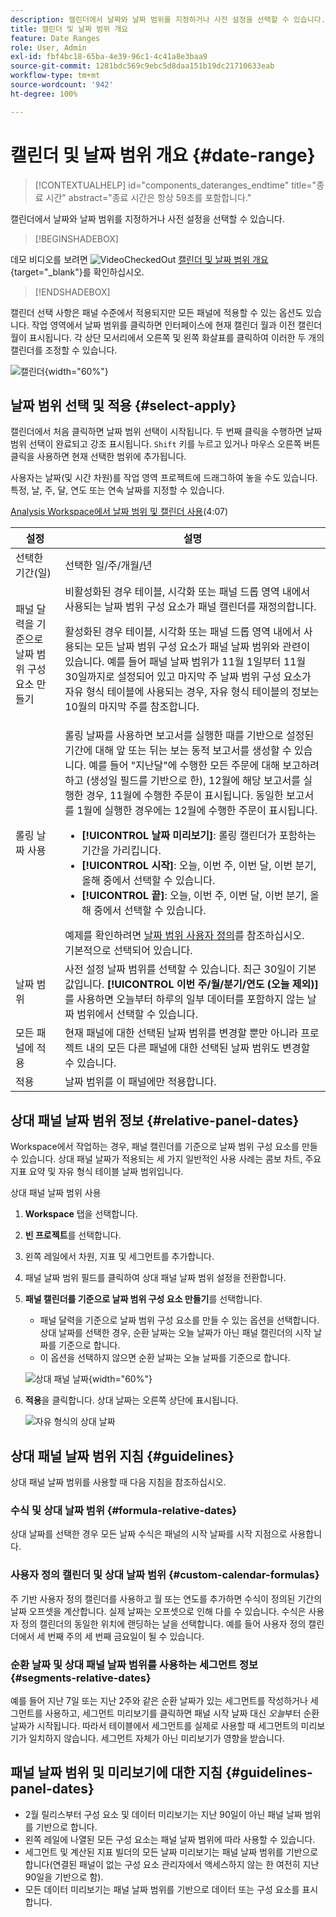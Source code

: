 ```yaml
---
description: 캘린더에서 날짜와 날짜 범위를 지정하거나 사전 설정을 선택할 수 있습니다.
title: 캘린더 및 날짜 범위 개요
feature: Date Ranges
role: User, Admin
exl-id: fbf4bc18-65ba-4e39-96c1-4c41a8e3baa9
source-git-commit: 1281bdc569c9ebc5d8daa151b19dc21710633eab
workflow-type: tm+mt
source-wordcount: '942'
ht-degree: 100%

---
```


# 캘린더 및 날짜 범위 개요 {#date-range}

<!-- markdownlint-disable MD034 -->

>[!CONTEXTUALHELP]
>id="components_dateranges_endtime"
>title="종료 시간"
>abstract="종료 시간은 항상 59초를 포함합니다."

<!-- markdownlint-enable MD034 -->


캘린더에서 날짜와 날짜 범위를 지정하거나 사전 설정을 선택할 수 있습니다.


>[!BEGINSHADEBOX]

데모 비디오를 보려면 ![VideoCheckedOut](/help/assets/icons/VideoCheckedOut.svg) [캘린더 및 날짜 범위 개요](https://video.tv.adobe.com/v/23973?quality=12&learn=on){target="_blank"}를 확인하십시오.

>[!ENDSHADEBOX]


캘린더 선택 사항은 패널 수준에서 적용되지만 모든 패널에 적용할 수 있는 옵션도 있습니다. 작업 영역에서 날짜 범위를 클릭하면 인터페이스에 현재 캘린더 월과 이전 캘린더 월이 표시됩니다. 각 상단 모서리에서 오른쪽 및 왼쪽 화살표를 클릭하여 이러한 두 개의 캘린더를 조정할 수 있습니다.

![캘린더](assets/aw_calendar2.png){width="60%"}

## 날짜 범위 선택 및 적용 {#select-apply}

캘린더에서 처음 클릭하면 날짜 범위 선택이 시작됩니다. 두 번째 클릭을 수행하면 날짜 범위 선택이 완료되고 강조 표시됩니다. `Shift` 키를 누르고 있거나 마우스 오른쪽 버튼 클릭을 사용하면 현재 선택한 범위에 추가됩니다.

사용자는 날짜(및 시간 차원)를 작업 영역 프로젝트에 드래그하여 놓을 수도 있습니다. 특정, 날, 주, 달, 연도 또는 연속 날짜를 지정할 수 있습니다.

[Analysis Workspace에서 날짜 범위 및 캘린더 사용](https://experienceleague.adobe.com/docs/analytics-learn/tutorials/analysis-workspace/calendar-and-date-ranges/using-dates-in-analysis-workspace.html?lang=ko)&#x200B;(4:07)

| 설정 | 설명 |
|--- |--- |
| 선택한 기간(일) | 선택한 일/주/개월/년 |
| 패널 달력을 기준으로 날짜 범위 구성 요소 만들기 | 비활성화된 경우 테이블, 시각화 또는 패널 드롭 영역 내에서 사용되는 날짜 범위 구성 요소가 패널 캘린더를 재정의합니다. <p>활성화된 경우 테이블, 시각화 또는 패널 드롭 영역 내에서 사용되는 모든 날짜 범위 구성 요소가 패널 날짜 범위와 관련이 있습니다. 예를 들어 패널 날짜 범위가 11월 1일부터 11월 30일까지로 설정되어 있고 마지막 주 날짜 범위 구성 요소가 자유 형식 테이블에 사용되는 경우, 자유 형식 테이블의 정보는 10월의 마지막 주를 참조합니다. |
| 롤링 날짜 사용 | 롤링 날짜를 사용하면 보고서를 실행한 때를 기반으로 설정된 기간에 대해 앞 또는 뒤는 보는 동적 보고서를 생성할 수 있습니다. 예를 들어 &quot;지난달&quot;에 수행한 모든 주문에 대해 보고하려 하고 (생성일 필드를 기반으로 한), 12월에 해당 보고서를 실행한 경우, 11월에 수행한 주문이 표시됩니다. 동일한 보고서를 1월에 실행한 경우에는 12월에 수행한 주문이 표시됩니다.<ul><li>**[!UICONTROL 날짜 미리보기]**: 롤링 캘린더가 포함하는 기간을 가리킵니다.</li><li>**[!UICONTROL 시작]**: 오늘, 이번 주, 이번 달, 이번 분기, 올해 중에서 선택할 수 있습니다.</li><li>**[!UICONTROL 끝]**: 오늘, 이번 주, 이번 달, 이번 분기, 올해 중에서 선택할 수 있습니다.</li></ul>예제를 확인하려면 [날짜 범위 사용자 정의](/help/analyze/analysis-workspace/components/calendar-date-ranges/custom-date-ranges.md)를 참조하십시오. <br>기본적으로 선택되어 있습니다. |
| 날짜 범위 | 사전 설정 날짜 범위를 선택할 수 있습니다. 최근 30일이 기본값입니다. **[!UICONTROL 이번 주/월/분기/연도 (오늘 제외)]**&#x200B;를 사용하면 오늘부터 하루의 일부 데이터를 포함하지 않는 날짜 범위에서 선택할 수 있습니다. |
| 모든 패널에 적용 | 현재 패널에 대한 선택된 날짜 범위를 변경할 뿐만 아니라 프로젝트 내의 모든 다른 패널에 대한 선택된 날짜 범위도 변경할 수 있습니다. |
| 적용 | 날짜 범위를 이 패널에만 적용합니다. |

## 상대 패널 날짜 범위 정보 {#relative-panel-dates}

Workspace에서 작업하는 경우, 패널 캘린더를 기준으로 날짜 범위 구성 요소를 만들 수 있습니다.
상대 패널 날짜가 적용되는 세 가지 일반적인 사용 사례는 콤보 차트, 주요 지표 요약 및 자유 형식 테이블 날짜 범위입니다.

상대 패널 날짜 범위 사용

1. **Workspace** 탭을 선택합니다.
1. **빈 프로젝트**&#x200B;를 선택합니다.
1. 왼쪽 레일에서 차원, 지표 및 세그먼트를 추가합니다.
1. 패널 날짜 범위 필드를 클릭하여 상대 패널 날짜 범위 설정을 전환합니다.
1. **패널 캘린더를 기준으로 날짜 범위 구성 요소 만들기**&#x200B;를 선택합니다.
   * 패널 달력을 기준으로 날짜 범위 구성 요소를 만들 수 있는 옵션을 선택합니다.
상대 날짜를 선택한 경우, 순환 날짜는 오늘 날짜가 아닌 패널 캘린더의 시작 날짜를 기준으로 합니다.
   * 이 옵션을 선택하지 않으면 순환 날짜는 오늘 날짜를 기준으로 합니다.

   ![상대 패널 날짜](assets/relative-date-selected.png){width="60%"}

1. **적용**을 클릭합니다.
상대 날짜는 오른쪽 상단에 표시됩니다.

   ![자유 형식의 상대 날짜 ](assets/relative-date-range1.png)

## 상대 패널 날짜 범위 지침 {#guidelines}

상대 패널 날짜 범위를 사용할 때 다음 지침을 참조하십시오.

### 수식 및 상대 날짜 범위 {#formula-relative-dates}

상대 날짜를 선택한 경우 모든 날짜 수식은 패널의 시작 날짜를 시작 지점으로 사용합니다.

### 사용자 정의 캘린더 및 상대 날짜 범위 {#custom-calendar-formulas}

주 기반 사용자 정의 캘린더를 사용하고 월 또는 연도를 추가하면 수식이 정의된 기간의 날짜 오프셋을 계산합니다. 실제 날짜는 오프셋으로 인해 다를 수 있습니다. 수식은 사용자 정의 캘린더의 동일한 위치에 랜딩하는 날을 선택합니다. 예를 들어 사용자 정의 캘린더에서 세 번째 주의 세 번째 금요일이 될 수 있습니다.

### 순환 날짜 및 상대 패널 날짜 범위를 사용하는 세그먼트 정보 {#segments-relative-dates}

예를 들어 지난 7일 또는 지난 2주와 같은 순환 날짜가 있는 세그먼트를 작성하거나 세그먼트를 사용하고, 세그먼트 미리보기를 클릭하면 패널 시작 날짜 대신 *오늘*&#x200B;부터 순환 날짜가 시작됩니다. 따라서 테이블에서 세그먼트를 실제로 사용할 때 세그먼트의 미리보기가 일치하지 않습니다. 세그먼트 자체가 아닌 미리보기가 영향을 받습니다.

## 패널 날짜 범위 및 미리보기에 대한 지침 {#guidelines-panel-dates}

* 2월 릴리스부터 구성 요소 및 데이터 미리보기는 지난 90일이 아닌 패널 날짜 범위를 기반으로 합니다.
* 왼쪽 레일에 나열된 모든 구성 요소는 패널 날짜 범위에 따라 사용할 수 있습니다.
* 세그먼트 및 계산된 지표 빌더의 모든 날짜 미리보기는 패널 날짜 범위를 기반으로 합니다(연결된 패널이 없는 구성 요소 관리자에서 액세스하지 않는 한 여전히 지난 90일을 기반으로 함).
* 모든 데이터 미리보기는 패널 날짜 범위를 기반으로 데이터 또는 구성 요소를 표시합니다.